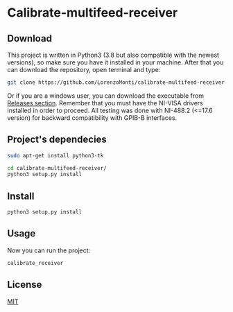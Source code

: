 # Calibrate-multifeed-receiver


## Download

This project is written in Python3 (3.8 but also compatible with the newest versions), so make sure you have it installed in your machine.
After that you can download the repository, open terminal and type:

```bash
git clone https://github.com/LorenzoMonti/calibrate-multifeed-receiver.git
```

Or if you are a windows user, you can download the executable from [Releases section](https://github.com/LorenzoMonti/calibrate-multifeed-receiver/releases/download/v0.8.0/calibrate_receiver.exe). Remember that you must have the NI-VISA drivers installed in order to proceed. All testing was done with NI-488.2 (<=17.6 version) for backward compatibility with GPIB-B interfaces.

## Project's dependecies

```bash
sudo apt-get install python3-tk

cd calibrate-multifeed-receiver/
python3 setup.py install
```

## Install
```bash
python3 setup.py install
```

## Usage

Now you can run the project:

```bash
calibrate_receiver
```

## License

[MIT](https://choosealicense.com/licenses/mit/)

